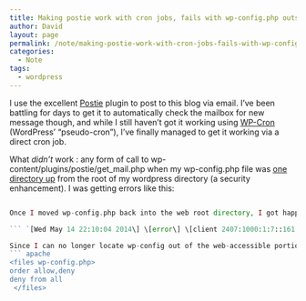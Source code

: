 ```yaml
---
title: Making postie work with cron jobs, fails with wp-config.php outside of web root
author: David
layout: page
permalink: /note/making-postie-work-with-cron-jobs-fails-with-wp-config-php-outside-of-web-root/
categories:
  - Note
tags:
  - wordpress
---
```

I use the excellent [Postie][1] plugin to post to this blog via email. I&#8217;ve been battling for days to get it to automatically check the mailbox for new message though, and while I still haven&#8217;t got it working using [WP-Cron][2] (WordPress&#8217; &#8220;pseudo-cron&#8221;), I&#8217;ve finally managed to get it working via a direct cron job.

What *didn&#8217;t* work : any form of call to wp-content/plugins/postie/get_mail.php when my wp-config.php file was [one directory up][3] from the root of my wordpress directory (a security enhancement). I was getting errors like this:

``` PHP Fatal error: require\_once(): Failed opening required &#8216;/home/funkypenguin/wp-settings.php&#8217; (include\_path=&#8217;.:/usr/share/pear:/usr/share/php&#8217;) in /home/funkypenguin/wp-config.php on line 79

Once I moved wp-config.php back into the web root directory, I got happy messages like this instead:

``` `[Wed May 14 22:10:04 2014\] \[error\] \[client 2407:1000:1:7::161:79] Postie: Starting mail fetch [Wed May 14 22:10:04 2014\] \[error\] [client 2407:1000:1:7::161:79] Postie: Postie is in /home/funkypenguin/public_html/wp-content/plugins/postie

Since I can no longer locate wp-config out of the web-accessible portion of my directory structure, I added the following to .htaccess instead:
``` apache
<files wp-config.php>
order allow,deny
deny from all
 </files>
```
 [1]: http://postieplugin.com/
 [2]: http://code.tutsplus.com/articles/insights-into-wp-cron-an-introduction-to-scheduling-tasks-in-wordpress--wp-23119
 [3]: http://codex.wordpress.org/Hardening_WordPress#Securing_wp-config.php
